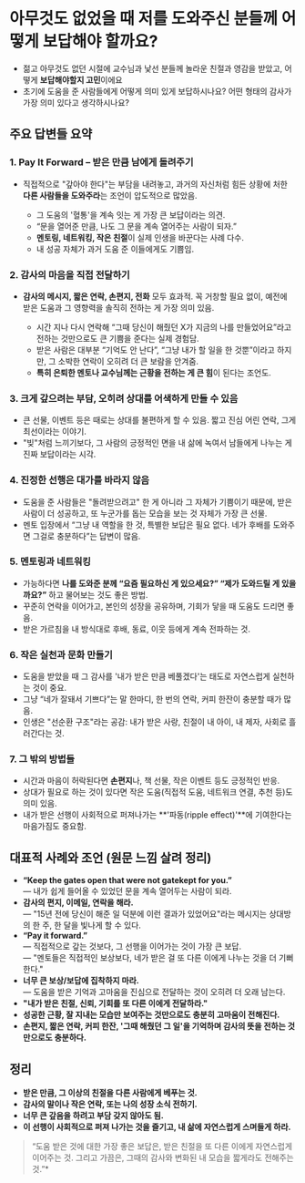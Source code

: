 # 아무것도 없었을 때 저를 도와주신 분들께 어떻게 보답해야 할까요?


* 젊고 아무것도 없던 시절에 교수님과 낯선 분들께 놀라운 친절과 영감을 받았고, 어떻게 **보답해야할지 고민**이에요
* 초기에 도움을 준 사람들에게 어떻게 의미 있게 보답하시나요? 어떤 형태의 감사가 가장 의미 있다고 생각하시나요?

주요 답변들 요약
---------

### 1. **Pay It Forward – 받은 만큼 남에게 돌려주기**

* 직접적으로 "갚아야 한다"는 부담을 내려놓고, 과거의 자신처럼 힘든 상황에 처한 **다른 사람들을 도와주라**는 조언이 압도적으로 많았음.

  + 그 도움의 '혈통'을 계속 잇는 게 가장 큰 보답이라는 의견.
  + “문을 열어준 만큼, 나도 그 문을 계속 열어주는 사람이 되자.”
  + **멘토링, 네트워킹, 작은 친절**이 실제 인생을 바꾼다는 사례 다수.
  + 내 성공 자체가 과거 도움 준 이들에게도 기쁨임.

### 2. **감사의 마음을 직접 전달하기**

* **감사의 메시지, 짧은 연락, 손편지, 전화** 모두 효과적. 꼭 거창할 필요 없이, 예전에 받은 도움과 그 영향력을 솔직히 전하는 게 가장 의미 있음.

  + 시간 지나 다시 연락해 “그때 당신이 해줬던 X가 지금의 나를 만들었어요”라고 전하는 것만으로도 큰 기쁨을 준다는 실제 경험담.
  + 받은 사람은 대부분 “기억도 안 난다”, “그냥 내가 할 일을 한 것뿐”이라고 하지만, 그 소박한 연락이 오히려 더 큰 보람을 안겨줌.
  + **특히 은퇴한 멘토나 교수님께는 근황을 전하는 게 큰 힘**이 된다는 조언도.

### 3. **크게 갚으려는 부담, 오히려 상대를 어색하게 만들 수 있음**

* 큰 선물, 이벤트 등은 때로는 상대를 불편하게 할 수 있음. 짧고 진심 어린 연락, 그게 최선이라는 이야기.
* "빚"처럼 느끼기보다, 그 사람의 긍정적인 면을 내 삶에 녹여서 남들에게 나누는 게 진짜 보답이라는 시각.

### 4. **진정한 선행은 대가를 바라지 않음**

* 도움을 준 사람들은 "돌려받으려고" 한 게 아니라 그 자체가 기쁨이기 때문에, 받은 사람이 더 성공하고, 또 누군가를 돕는 모습을 보는 것 자체가 가장 큰 선물.
* 멘토 입장에서 “그냥 내 역할을 한 것, 특별한 보답은 필요 없다. 네가 후배를 도와주면 그걸로 충분하다”는 답변이 많음.

### 5. **멘토링과 네트워킹**

* 가능하다면 **나를 도와준 분께 “요즘 필요하신 게 있으세요?” “제가 도와드릴 게 있을까요?”** 하고 물어보는 것도 좋은 방법.
* 꾸준히 연락을 이어가고, 본인의 성장을 공유하며, 기회가 닿을 때 도움도 드리면 좋음.
* 받은 가르침을 내 방식대로 후배, 동료, 이웃 등에게 계속 전파하는 것.

### 6. **작은 실천과 문화 만들기**

* 도움을 받았을 때 그 감사를 '내가 받은 만큼 베풀겠다'는 태도로 자연스럽게 실천하는 것이 중요.
* 그냥 “네가 잘돼서 기쁘다”는 말 한마디, 한 번의 연락, 커피 한잔이 충분할 때가 많음.
* 인생은 "선순환 구조"라는 공감: 내가 받은 사랑, 친절이 내 아이, 내 제자, 사회로 흘러간다는 것.

### 7. **그 밖의 방법들**

* 시간과 마음이 허락된다면 **손편지**나, 책 선물, 작은 이벤트 등도 긍정적인 반응.
* 상대가 필요로 하는 것이 있다면 작은 도움(직접적 도움, 네트워크 연결, 추천 등)도 의미 있음.
* 내가 받은 선행이 사회적으로 퍼져나가는 \*\*'파동(ripple effect)'\*\*에 기여한다는 마음가짐도 중요함.

대표적 사례와 조언 (원문 느낌 살려 정리)
------------------------

* **“Keep the gates open that were not gatekept for you.”**  
  — 내가 쉽게 들어올 수 있었던 문을 계속 열어두는 사람이 되라.
* **감사의 편지, 이메일, 연락을 해라.**  
  — "15년 전에 당신이 해준 일 덕분에 이런 결과가 있었어요"라는 메시지는 상대방의 한 주, 한 달을 빛나게 할 수 있다.
* **“Pay it forward.”**  
  — 직접적으로 갚는 것보다, 그 선행을 이어가는 것이 가장 큰 보답.  
  — "멘토들은 직접적인 보상보다, 네가 받은 걸 또 다른 이에게 나누는 것을 더 기뻐한다."
* **너무 큰 보상/보답에 집착하지 마라.**  
  — 도움을 받은 기억과 고마움을 진심으로 전달하는 것이 오히려 더 오래 남는다.
* **"내가 받은 친절, 신뢰, 기회를 또 다른 이에게 전달하라."**
* **성공한 근황, 잘 지내는 모습만 보여주는 것만으로도 충분히 고마움이 전해진다.**
* **손편지, 짧은 연락, 커피 한잔, '그때 해줬던 그 일'을 기억하며 감사의 뜻을 전하는 것만으로도 충분하다.**

정리
--

* **받은 만큼, 그 이상의 친절을 다른 사람에게 베푸는 것.**
* **감사의 말이나 작은 연락, 또는 나의 성장 소식 전하기.**
* **너무 큰 갚음을 하려고 부담 갖지 않아도 됨.**
* **이 선행이 사회적으로 퍼져 나가는 것을 즐기고, 내 삶에 자연스럽게 스며들게 하라.**

> “도움 받은 것에 대한 가장 좋은 보답은, 받은 친절을 또 다른 이에게 자연스럽게 이어주는 것. 그리고 가끔은, 그때의 감사와 변화된 내 모습을 짧게라도 전해주는 것.”\*

